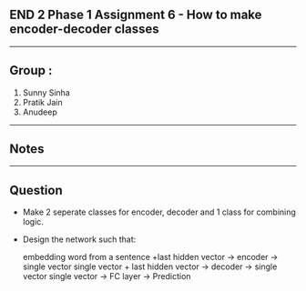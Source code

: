 
## END 2 Phase 1 Assignment 6 - How to make encoder-decoder classes
------------------------------------------------------------------------------------------------------------

## Group : 
1. Sunny Sinha
2. Pratik Jain
3. Anudeep

----------------------
## Notes 
---------------------------------------------------------------------------------------------------------------------------

## Question
* Make 2 seperate classes for encoder, decoder and 1 class for combining logic.
* Design the network such that:

  embedding
  word from a sentence +last hidden vector -> encoder -> single vector
  single vector + last hidden vector -> decoder -> single vector
  single vector -> FC layer -> Prediction

